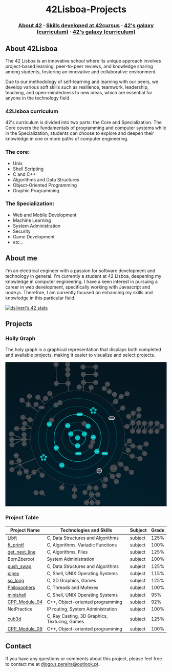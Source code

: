 <h1 align="center">
  42Lisboa-Projects
</h1>

<h3 align="center">
	<a href="About-42Lisboa">About 42</a>
	<span> · </span>
	<a href="About-me">Skills developed at 42cursus</a>
	<span> · </span>
	<a href="Holly Graph">42's galaxy (curriculum)</a>
	<span> · </span>
	<a href="Project-Table">42's galaxy (curriculum)</a>
</h3>

## About 42Lisboa

The 42 Lisboa is an innovative school where its unique approach involves project-based learning, peer-to-peer reviews, and knowledge sharing among students, fostering an innovative and collaborative environment.

Due to our methodology of self-learning and learning with our peers, we develop various soft skills such as resilience, teamwork, leadership, teaching, and open-mindedness to new ideas, which are essential for anyone in the technology field.

### 42Lisboa curriculum

42's curriculum is divided into two parts: the Core and Specialization. 
The Core covers the fundamentals of programming and computer systems while in the Specialization, students can choose to explore and deepen their knowledge in one or more paths of computer engineering.

### The core:
- Unix
- Shell Scripting
- C and C++
- Algorithms and Data Structures
- Object-Oriented Programming
- Graphic Programming

### The Specialization:
- Web and Mobile Development
- Machine Learning
- System Administration
- Security
- Game Development
- etc...

## About me

I'm an electrical engineer with a passion for software development and technology in general. I'm currently a student at 42 Lisboa, deepening my knowledge in computer engineering.
I have a keen interest in pursuing a career in web development, specifically working with Javascript and node.js. Therefore, I am currently focused on enhancing my skills and knowledge in this particular field.

<a href="https://github.com/oakoudad/badge42"><img src="https://badge.mediaplus.ma/darkblue/dsilveri?1337Badge=off&UM6P=off" alt="dsilveri's 42 stats" /></a>

## Projects

### Holly Graph

The holy graph is a graphical representation that displays both completed and available projects, making it easier to visualize and select projects.

![holly_graph](https://github.com/dspereira/42Lisboa-Projects/blob/main/imgs/holly_graph1.png)

### Project Table

| Project Name | Technologies and Skills | Subject | Grade |
| --- | --- | --- | --- |
| [Libft](https://github.com/dspereira/42Cursus-Libft) | C, Data Structures and Algorithms | subject | 125% |
| [ft_printf](https://github.com/dspereira/42Cursus-Printf) | C, Algorithms, Variadic Functions | subject | 100% |
| [get_next_line](https://github.com/dspereira/42Cursus-GetNextLine) | C, Algorithms, Files | subject | 125% |
| Born2beroot | System Administration | subject | 100% |
| [push_swap](https://github.com/dspereira/42Cursus-Push-Swap) | C, Data Structures and Algorithms | subject | 125% |
| [pipex](https://github.com/dspereira/42Cursus-Pipex) | C, Shell, UNIX Operating Systems | subject | 115% |
| [so_long](https://github.com/dspereira/42Cursus-SoLong) | C, 2D Graphics, Games | subject | 125% |
| [Philosophers](https://github.com/dspereira/42Cursus-Philosophers) | C, Threads and Mutexes | subject | 100% |
| [minishell](https://github.com/dspereira/42Cursus_Mini_Shell) | C, Shell, UNIX Operating Systems | subject | 95% |
| [CPP_Module_04](https://github.com/dspereira/42Cursus-cpp-modules) | C++, Object-oriented programming | subject | 92% |
| NetPractice | IP routing, System Administration | subject | 100% |
| [cub3d](https://github.com/dspereira/42Cursus-Cube3D) | C, Ray Casting, 3D Graphics, Texturing, Games | subject | 125% |
| [CPP_Module_09](https://github.com/dspereira/42Cursus-cpp-modules) | C++, Object-oriented programming | subject | 100% |

## Contact

If you have any questions or comments about this project, please feel free to contact me at diogo.s.pereira@outlook.pt.
